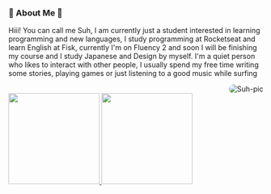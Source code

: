 ### 🌾 About Me 🌾
Hiii! You can call me Suh, I am currently just a student interested in learning programming and new languages, I study programming at Rocketseat and learn English at Fisk, currently I'm on Fluency 2  and soon I will be finishing my course and I study Japanese and Design by myself.
I'm a quiet person who likes to interact with other people, I usually spend my free time writing some stories, playing games or just listening to a good music while surfing 
<div align="center">
  <img align="right" alt="Suh-pic" style="border-radius:50px;" src="https://cdn.discordapp.com/attachments/1006007865577848956/1009199477636206713/723262.gif">
</div>
<div style="display: inline_block"><br>
<a href="https://github.com/rafaballerini">
  <img height="180em" src="https://github-readme-stats.vercel.app/api?username=SuhKurosawa&show_icons=true&theme=dracula&include_all_commits=true&count_private=true"/>
  <img height="180em" src="https://github-readme-stats.vercel.app/api/top-langs/?username=SuhKurosawa&layout=compact&langs_count=7&theme=dracula"/>
</div>
